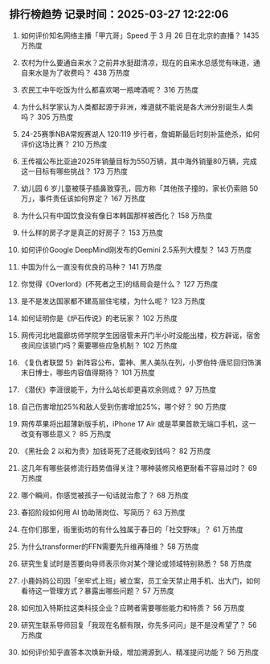 
## 排行榜趋势 记录时间：2025-03-27 12:22:06
  
  1. 如何评价知名网络主播「甲亢哥」Speed 于 3 月 26 日在北京的直播？ 1435 万热度
    
  2. 农村为什么要通自来水？之前井水挺甜清凉，现在的自来水总感觉有味道，通自来水是为了收费吗？ 438 万热度
    
  3. 农民工中午吃饭为什么都喜欢喝一瓶啤酒呢？ 316 万热度
    
  4. 为什么科学家认为人类都起源于非洲，难道就不能说是各大洲分别诞生人类吗？ 305 万热度
    
  5. 24-25赛季NBA常规赛湖人 120:119 步行者，詹姆斯最后时刻补篮绝杀，如何评价这场比赛？ 210 万热度
    
  6. 王传福公布比亚迪2025年销量目标为550万辆，其中海外销量80万辆，完成这一目标有哪些挑战？ 173 万热度
    
  7. 幼儿园 6 岁儿童被筷子插鼻致穿孔，园方称「其他孩子撞的，家长仍索赔 50 万」，事件责任该如何界定？ 167 万热度
    
  8. 为什么只有中国饮食没有像日本韩国那样被西化？ 158 万热度
    
  9. 什么样的房子才是真正的好房子？ 153 万热度
    
  10. 如何评价Google DeepMind刚发布的Gemini 2.5系列大模型？ 143 万热度
    
  11. 中国为什么一直没有优良的马种？ 141 万热度
    
  12. 你觉得《Overlord》(不死者之王)的结局会是什么？ 127 万热度
    
  13. 是不是发达国家都不建高层住宅楼，为什么呢？ 123 万热度
    
  14. 如何证明你是《炉石传说》的老玩家？ 102 万热度
    
  15. 网传河北地震廊坊师学院学生因宿管未开门半小时没能出楼，校方辟谣，宿舍夜间应该锁门吗？需要哪些应急机制？ 102 万热度
    
  16. 《复仇者联盟 5》新阵容公布，雷神、黑人美队在列，小罗伯特·唐尼回归饰演末日博士，哪些内容值得期待？ 101 万热度
    
  17. 《潜伏》李涯很能干，为什么站长却更喜欢余则成？ 97 万热度
    
  18. 自己伤害增加25%和敌人受到伤害增加25%，哪个好？ 90 万热度
    
  19. 网传苹果将出超薄新版手机，iPhone 17 Air 或是苹果首款无端口手机，这一改变有哪些意义？ 85 万热度
    
  20. 《黑社会 2 以和为贵》加钱哥死了还能收到钱吗？ 82 万热度
    
  21. 这几年有哪些装修流行趋势值得关注？哪种装修风格更耐看不容易过时？ 69 万热度
    
  22. 哪个瞬间，你感觉被孩子一句话就治愈了？ 68 万热度
    
  23. 春招阶段如何用 AI 协助筛岗位、写简历？ 63 万热度
    
  24. 在你们那里，街里街坊的有什么独属于春日的「社交野味」？ 61 万热度
    
  25. 为什么transformer的FFN需要先升维再降维？ 58 万热度
    
  26. 研究生复试时是否要向导师表示你对某个理论或领域特别熟悉？ 58 万热度
    
  27. 小鹿妈妈公司因「坐牢式上班」被立案，员工全天禁止用手机、出大门，如何看待这一管理方式？暴露出哪些问题？ 57 万热度
    
  28. 如何加入特斯拉这类科技企业？应聘者需要哪些能力和特质？ 56 万热度
    
  29. 研究生联系导师回复「我现在名额有限，你先多问问」是不是没希望了？ 56 万热度
    
  30. 如何评价知乎直答本次焕新升级，增加溯源到人、精准提问功能？ 56 万热度
    